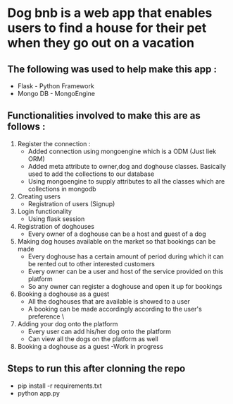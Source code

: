 # Dog bnb is a web app that enables users to find a house for their pet when they go out on a vacation

## The following was used to help make this app : 
 * Flask - Python Framework
 * Mongo DB - MongoEngine

## Functionalities involved to make this are as follows : 
1) Register the connection : 
    - Added connection using mongoengine which is a ODM (Just liek ORM)
    - Added meta attribute to owner,dog and doghouse classes.
    Basically used to add the collections to our database
    - Using mongoengine to supply attributes to all the classes which are collections in mongodb
2) Creating users 
    - Registration of users (Signup) 
3) Login functionality 
    - Using flask session
4) Registration of doghouses 
    - Every owner of a doghouse can be a host and guest of a dog
5) Making dog houses available on the market so that bookings can be made
    - Every doghouse has a certain amount of period during which it can be rented out to other interested customers
    - Every owner can be a user and host of the service provided on this platform
    - So any owner can register a doghouse and open it up for bookings
6) Booking a doghouse as a guest 
    - All the doghouses that are available is showed to a user 
    - A booking can be made accordingly according to the user's preference \
7) Adding your dog onto the platform
    - Every user can add his/her dog onto the platform 
    - Can view all the dogs on the platform as well
8) Booking a doghouse as a guest 
    -Work in progress
## Steps to run this after clonning the repo 
* pip install -r requirements.txt
* python app.py 
